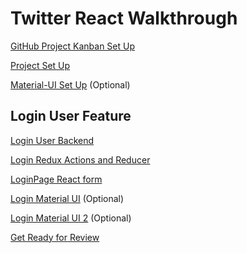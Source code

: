# Twitter React Walkthrough

[GitHub Project Kanban Set Up][6]

[Project Set Up][1]

[Material-UI Set Up][2] (Optional)

## Login User Feature

[Login User Backend][3]

[Login Redux Actions and Reducer][4]

[LoginPage React form][5]

[Login Material UI][7] (Optional)

[Login Material UI 2][8] (Optional)

[Get Ready for Review][9]

[1]: https://drive.google.com/file/d/1Rd7VWNl0LosBmD4fEV6o9w0iBcey9Cj9/view?usp=sharing
[2]: https://drive.google.com/file/d/1sSu4GqaE0krLoZqoUBT6ngZfYC-lN8mW/view?usp=sharing
[3]: https://drive.google.com/file/d/1cipYCZKS54MDcUrL5OfGpEHYUR6yLhAf/view?usp=sharing
[4]: https://drive.google.com/file/d/12MmehlB-Qulh4KzvKqsnF-wKgrZ9REhS/view?usp=sharing
[5]: https://drive.google.com/file/d/1n4ddnHwYwOVvOT_qm5jWQktoqBzCuIyS/view?usp=sharing
[6]: https://drive.google.com/file/d/1tEc0q0AYKFameWdhIvYaR-I6zGdRrjva/view?usp=sharing
[7]: https://drive.google.com/file/d/12WyyPDQG8MyDiB2FJH_jPUbTr67c7xRB/view?usp=sharing
[8]: https://drive.google.com/file/d/1QTflOP-ximT8ejorWvvGweuuPmbx2684/view?usp=sharing
[9]: https://drive.google.com/file/d/1A9kxBDP9_eXGAOjn96P3rgB7ZuNyaWw4/view?usp=sharing
